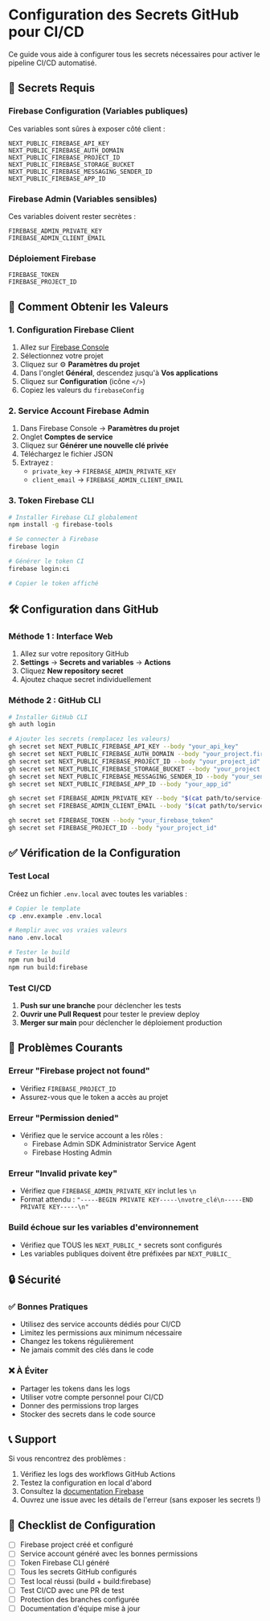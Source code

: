 # Configuration des Secrets GitHub pour CI/CD

Ce guide vous aide à configurer tous les secrets nécessaires pour activer le pipeline CI/CD automatisé.

## 🔐 Secrets Requis

### Firebase Configuration (Variables publiques)

Ces variables sont sûres à exposer côté client :

```
NEXT_PUBLIC_FIREBASE_API_KEY
NEXT_PUBLIC_FIREBASE_AUTH_DOMAIN
NEXT_PUBLIC_FIREBASE_PROJECT_ID
NEXT_PUBLIC_FIREBASE_STORAGE_BUCKET
NEXT_PUBLIC_FIREBASE_MESSAGING_SENDER_ID
NEXT_PUBLIC_FIREBASE_APP_ID
```

### Firebase Admin (Variables sensibles)

Ces variables doivent rester secrètes :

```
FIREBASE_ADMIN_PRIVATE_KEY
FIREBASE_ADMIN_CLIENT_EMAIL
```

### Déploiement Firebase

```
FIREBASE_TOKEN
FIREBASE_PROJECT_ID
```

## 📝 Comment Obtenir les Valeurs

### 1. Configuration Firebase Client

1. Allez sur [Firebase Console](https://console.firebase.google.com)
2. Sélectionnez votre projet
3. Cliquez sur ⚙️ **Paramètres du projet**
4. Dans l'onglet **Général**, descendez jusqu'à **Vos applications**
5. Cliquez sur **Configuration** (icône `</>`)
6. Copiez les valeurs du `firebaseConfig`

### 2. Service Account Firebase Admin

1. Dans Firebase Console → **Paramètres du projet**
2. Onglet **Comptes de service**
3. Cliquez sur **Générer une nouvelle clé privée**
4. Téléchargez le fichier JSON
5. Extrayez :
   - `private_key` → `FIREBASE_ADMIN_PRIVATE_KEY`
   - `client_email` → `FIREBASE_ADMIN_CLIENT_EMAIL`

### 3. Token Firebase CLI

```bash
# Installer Firebase CLI globalement
npm install -g firebase-tools

# Se connecter à Firebase
firebase login

# Générer le token CI
firebase login:ci

# Copier le token affiché
```

## 🛠️ Configuration dans GitHub

### Méthode 1 : Interface Web

1. Allez sur votre repository GitHub
2. **Settings** → **Secrets and variables** → **Actions**
3. Cliquez **New repository secret**
4. Ajoutez chaque secret individuellement

### Méthode 2 : GitHub CLI

```bash
# Installer GitHub CLI
gh auth login

# Ajouter les secrets (remplacez les valeurs)
gh secret set NEXT_PUBLIC_FIREBASE_API_KEY --body "your_api_key"
gh secret set NEXT_PUBLIC_FIREBASE_AUTH_DOMAIN --body "your_project.firebaseapp.com"
gh secret set NEXT_PUBLIC_FIREBASE_PROJECT_ID --body "your_project_id"
gh secret set NEXT_PUBLIC_FIREBASE_STORAGE_BUCKET --body "your_project.appspot.com"
gh secret set NEXT_PUBLIC_FIREBASE_MESSAGING_SENDER_ID --body "your_sender_id"
gh secret set NEXT_PUBLIC_FIREBASE_APP_ID --body "your_app_id"

gh secret set FIREBASE_ADMIN_PRIVATE_KEY --body "$(cat path/to/service-account.json | jq -r .private_key)"
gh secret set FIREBASE_ADMIN_CLIENT_EMAIL --body "$(cat path/to/service-account.json | jq -r .client_email)"

gh secret set FIREBASE_TOKEN --body "your_firebase_token"
gh secret set FIREBASE_PROJECT_ID --body "your_project_id"
```

## ✅ Vérification de la Configuration

### Test Local

Créez un fichier `.env.local` avec toutes les variables :

```bash
# Copier le template
cp .env.example .env.local

# Remplir avec vos vraies valeurs
nano .env.local

# Tester le build
npm run build
npm run build:firebase
```

### Test CI/CD

1. **Push sur une branche** pour déclencher les tests
2. **Ouvrir une Pull Request** pour tester le preview deploy
3. **Merger sur main** pour déclencher le déploiement production

## 🚨 Problèmes Courants

### Erreur "Firebase project not found"

- Vérifiez `FIREBASE_PROJECT_ID`
- Assurez-vous que le token a accès au projet

### Erreur "Permission denied"

- Vérifiez que le service account a les rôles :
  - Firebase Admin SDK Administrator Service Agent
  - Firebase Hosting Admin

### Erreur "Invalid private key"

- Vérifiez que `FIREBASE_ADMIN_PRIVATE_KEY` inclut les `\n`
- Format attendu : `"-----BEGIN PRIVATE KEY-----\nvotre_clé\n-----END PRIVATE KEY-----\n"`

### Build échoue sur les variables d'environnement

- Vérifiez que TOUS les `NEXT_PUBLIC_*` secrets sont configurés
- Les variables publiques doivent être préfixées par `NEXT_PUBLIC_`

## 🔒 Sécurité

### ✅ Bonnes Pratiques

- Utilisez des service accounts dédiés pour CI/CD
- Limitez les permissions aux minimum nécessaire
- Changez les tokens régulièrement
- Ne jamais commit des clés dans le code

### ❌ À Éviter

- Partager les tokens dans les logs
- Utiliser votre compte personnel pour CI/CD
- Donner des permissions trop larges
- Stocker des secrets dans le code source

## 📞 Support

Si vous rencontrez des problèmes :

1. Vérifiez les logs des workflows GitHub Actions
2. Testez la configuration en local d'abord
3. Consultez la [documentation Firebase](https://firebase.google.com/docs)
4. Ouvrez une issue avec les détails de l'erreur (sans exposer les secrets !)

## 🎯 Checklist de Configuration

- [ ] Firebase project créé et configuré
- [ ] Service account généré avec les bonnes permissions
- [ ] Token Firebase CLI généré
- [ ] Tous les secrets GitHub configurés
- [ ] Test local réussi (build + build:firebase)
- [ ] Test CI/CD avec une PR de test
- [ ] Protection des branches configurée
- [ ] Documentation d'équipe mise à jour

